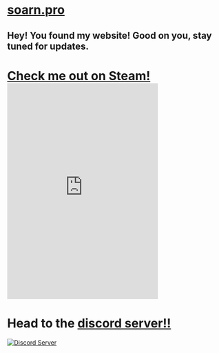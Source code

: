 # [soarn.pro](soarn.pro)

## Hey! You found my website! Good on you, stay tuned for updates.


# [Check me out on Steam!](https://steamcommunity.com/id/saorn/) <iframe src="https://canary.discordapp.com/widget?id=249989475508158466&theme=white" width="350" height="500" allowtransparency="true" frameborder="0"></iframe>
# Head to the [discord server!!](https://discord.gg/EZqPztr)
[![Discord Server](https://discordapp.com/api/guilds/249989475508158466/embed.png?style=banner3)](\https://discord.gg/EZqPztr)







